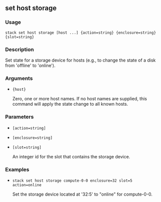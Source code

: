 ## set host storage

### Usage

`stack set host storage [host ...] {action=string} {enclosure=string} {slot=string}`

### Description


Set state for a storage device for hosts (e.g., to change the state
of a disk from 'offline' to 'online').



### Arguments

* `{host}`

   Zero, one or more host names. If no host names are supplied, this
	command will apply the state change to all known hosts.


### Parameters
* `[action=string]`
* `[enclosure=string]`
* `[slot=string]`

   An integer id for the slot that contains the storage device.

### Examples

* `stack set host storage compute-0-0 enclosure=32 slot=5  action=online`

   Set the storage device located at '32:5' to "online" for compute-0-0.



